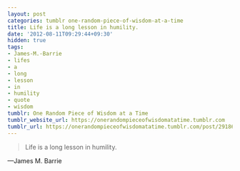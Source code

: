 ```yaml
---
layout: post
categories: tumblr one-random-piece-of-wisdom-at-a-time
title: Life is a long lesson in humility.
date: '2012-08-11T09:29:44+09:30'
hidden: true
tags:
- James-M.-Barrie
- lifes
- a
- long
- lesson
- in
- humility
- quote
- wisdom
tumblr: One Random Piece of Wisdom at a Time
tumblr_website_url: https://onerandompieceofwisdomatatime.tumblr.com
tumblr_url: https://onerandompieceofwisdomatatime.tumblr.com/post/29186884665/life-is-a-long-lesson-in-humility
---
```

> Life is a long lesson in humility.

—James M. Barrie
